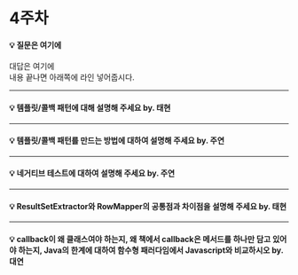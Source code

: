# 4주차  
#### :bulb: 질문은 여기에  
대답은 여기에  
내용 끝나면 아래쪽에 라인 넣어줍시다.

--------

#### :bulb: 템플릿/콜백 패턴에 대해 설명해 주세요 by. 태현

--------

#### :bulb: 템플릿/콜백 패턴를 만드는 방법에 대하여 설명해 주세요 by. 주연

--------

#### :bulb: 네거티브 테스트에 대하여 설명해 주세요 by. 주연

--------

#### :bulb: ResultSetExtractor와 RowMapper의 공통점과 차이점을 설명해 주세요 by. 태현

--------

#### :bulb: callback이 왜 클래스여야 하는지, 왜 책에서 callback은 메서드를 하나만 담고 있어야 하는지, Java의 한계에 대하여 함수형 패러다임에서 Javascript와 비교하시오 by. 대연
